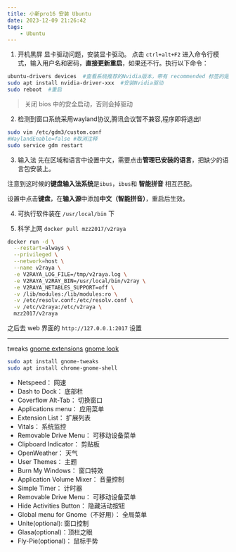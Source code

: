 ```yaml
---
title: 小新pro16 安装 Ubuntu
date: 2023-12-09 21:26:42
tags:
    - Ubuntu
---
```

1. 开机黑屏<!--more-->
显卡驱动问题，安装显卡驱动。
点击 `ctrl+alt+F2` 进入命令行模式，输入用户名和密码，**直接更新重启**，如果还不行。执行以下命令：

```bash
ubuntu-drivers devices  #查看系统推荐的Nvidia版本，带有 recommended 标签的是推荐版本
sudo apt install nvidia-driver-xxx  #安装Nvidia驱动
sudo reboot  #重启
```

> 关闭 bios 中的安全启动，否则会掉驱动

2. 检测到窗口系统采用wayland协议,腾讯会议暂不兼容,程序即将退出!

```bash
sudo vim /etc/gdm3/custom.conf
#WaylandEnable=false #取消注释
sudo service gdm restart
```

3. 输入法
先在区域和语言中设置中文，需要点击**管理已安装的语言**，把缺少的语言包安装上。

注意到这时候的**键盘输入法系统**是`ibus`，`ibus`和 **智能拼音** 相互匹配。

设置中点击**键盘**，在**输入源**中添加**中文（智能拼音）**，重启后生效。

4. 可执行软件装在 `/usr/local/bin` 下

5. 科学上网 `docker pull mzz2017/v2raya`

```bash
docker run -d \
  --restart=always \
  --privileged \
  --network=host \
  --name v2raya \
  -e V2RAYA_LOG_FILE=/tmp/v2raya.log \
  -e V2RAYA_V2RAY_BIN=/usr/local/bin/v2ray \
  -e V2RAYA_NETABLES_SUPPORT=off \
  -v /lib/modules:/lib/modules:ro \
  -v /etc/resolv.conf:/etc/resolv.conf \
  -v /etc/v2raya:/etc/v2raya \
  mzz2017/v2raya
```
之后去 web 界面的 `http://127.0.0.1:2017` 设置

------------------------------
tweaks
[gnome extensions](https://extensions.gnome.org/)
[gnome look](https://www.gnome-look.org/browse/)

```bash
sudo apt install gnome-tweaks
sudo apt install chrome-gnome-shell
```

- Netspeed： 网速
- Dash to Dock： 底部栏
- Coverflow Alt-Tab： 切换窗口
- Applications menu： 应用菜单
- Extension List： 扩展列表
- Vitals： 系统监控
- Removable Drive Menu： 可移动设备菜单
- Clipboard Indicator： 剪贴板
- OpenWeather： 天气
- User Themes： 主题
- Burn My Windows： 窗口特效
- Application Volume Mixer： 音量控制
- Simple Timer： 计时器
- Removable Drive Menu： 可移动设备菜单
- Hide Activities Button： 隐藏活动按钮
- Global menu for Gnome（不好用）： 全局菜单
- Unite(optional): 窗口控制
- Glasa(optional)：顶栏之眼
- Fly-Pie(optional)： 鼠标手势
